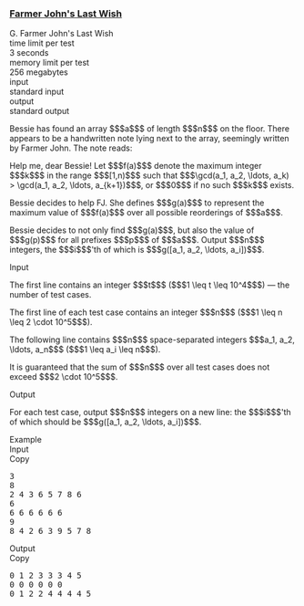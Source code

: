<h3><a href="https://codeforces.com/contest/2148/problem/G" target="_blank" rel="noopener noreferrer">Farmer John's Last Wish</a></h3>

<div class="header"><div class="title">G. Farmer John's Last Wish</div><div class="time-limit"><div class="property-title">time limit per test</div>3 seconds</div><div class="memory-limit"><div class="property-title">memory limit per test</div>256 megabytes</div><div class="input-file input-standard"><div class="property-title">input</div>standard input</div><div class="output-file output-standard"><div class="property-title">output</div>standard output</div></div><div><p>Bessie has found an array $$$a$$$ of length $$$n$$$ on the floor. There appears to be a handwritten note lying next to the array, seemingly written by Farmer John. The note reads:</p><p>Help me, dear Bessie! Let $$$f(a)$$$ denote the maximum integer $$$k$$$ in the range $$$[1,n)$$$ such that $$$\gcd(a_1, a_2, \ldots, a_k) > \gcd(a_1, a_2, \ldots, a_{k+1})$$$, or $$$0$$$ if no such $$$k$$$ exists.</p><p>Bessie decides to help FJ. She defines $$$g(a)$$$ to represent the maximum value of $$$f(a)$$$ over all possible reorderings of $$$a$$$.</p><p>Bessie decides to not only find $$$g(a)$$$, but also the value of $$$g(p)$$$ for all prefixes $$$p$$$ of $$$a$$$. Output $$$n$$$ integers, the $$$i$$$'th of which is $$$g([a_1, a_2, \ldots, a_i])$$$.</p></div><div class="input-specification"><div class="section-title">Input</div><p>The first line contains an integer $$$t$$$ ($$$1 \leq t \leq 10^4$$$)  — the number of test cases.</p><p>The first line of each test case contains an integer $$$n$$$ ($$$1 \leq n \leq 2 \cdot 10^5$$$).</p><p>The following line contains $$$n$$$ space-separated integers $$$a_1, a_2, \ldots, a_n$$$ ($$$1 \leq a_i \leq n$$$).</p><p>It is guaranteed that the sum of $$$n$$$ over all test cases does not exceed $$$2 \cdot 10^5$$$.</p></div><div class="output-specification"><div class="section-title">Output</div><p>For each test case, output $$$n$$$ integers on a new line: the $$$i$$$'th of which should be $$$g([a_1, a_2, \ldots, a_i])$$$.</p></div><div class="sample-tests"><div class="section-title">Example</div><div class="sample-test"><div class="input"><div class="title">Input<div title="Copy" data-clipboard-target="#id004341404976825268" id="id008867363980515054" class="input-output-copier">Copy</div></div><pre id="id004341404976825268"><div class="test-example-line test-example-line-even test-example-line-0">3</div><div class="test-example-line test-example-line-odd test-example-line-1">8</div><div class="test-example-line test-example-line-odd test-example-line-1">2 4 3 6 5 7 8 6</div><div class="test-example-line test-example-line-even test-example-line-2">6</div><div class="test-example-line test-example-line-even test-example-line-2">6 6 6 6 6 6</div><div class="test-example-line test-example-line-odd test-example-line-3">9</div><div class="test-example-line test-example-line-odd test-example-line-3">8 4 2 6 3 9 5 7 8</div></pre></div><div class="output"><div class="title">Output<div title="Copy" data-clipboard-target="#id009335546953949042" id="id0015447737763959601" class="input-output-copier">Copy</div></div><pre id="id009335546953949042">0 1 2 3 3 3 4 5 
0 0 0 0 0 0 
0 1 2 2 4 4 4 4 5 
</pre></div></div></div>